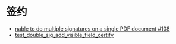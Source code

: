 # 签约
- [nable to do multiple signatures on a single PDF document #108](https://github.com/MatthiasValvekens/pyHanko/discussions/108)
- [test_double_sig_add_visible_field_certify](https://github.com/MatthiasValvekens/pyHanko/blob/master/pyhanko_tests/test_diff_analysis.py#L463C5-L490)
